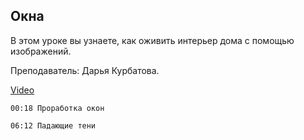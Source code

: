 ## Окна

В этом уроке вы узнаете, как оживить интерьер дома с помощью изображений.

Преподаватель: Дарья Курбатова.

[Video](https://player.softculture.cc/embed/online/PSH/PSH_76.19.07_L5-12_Windows_and_Reflections)

``` chapters
00:18 Проработка окон

06:12 Падающие тени
```